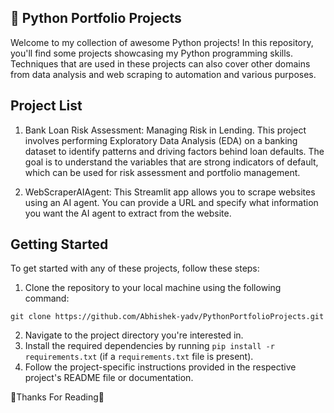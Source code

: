 ## 🐍 Python Portfolio Projects

Welcome to my collection of awesome Python projects! In this repository, you'll find some projects
showcasing my Python programming skills. Techniques that are used in these projects can also cover other domains 
from data analysis and web scraping to automation and various purposes.

## Project List

1. Bank Loan Risk Assessment: Managing Risk in Lending. This project involves performing
Exploratory Data Analysis (EDA) on a banking dataset to identify patterns and driving factors
behind loan defaults. The goal is to understand the variables that are strong indicators of default,
which can be used for risk assessment and portfolio management.

2. WebScraperAIAgent: This Streamlit app allows you to scrape websites using an AI agent.
You can provide a URL and specify what information you want the AI agent to extract from the website.

## Getting Started
To get started with any of these projects, follow these steps:
1. Clone the repository to your local machine using the following command:

```
git clone https://github.com/Abhishek-yadv/PythonPortfolioProjects.git
```

2. Navigate to the project directory you're interested in.
3. Install the required dependencies by running `pip install -r requirements.txt` (if a `requirements.txt` file is present).
4. Follow the project-specific instructions provided in the respective project's README file or documentation.

🙏Thanks For Reading📖
